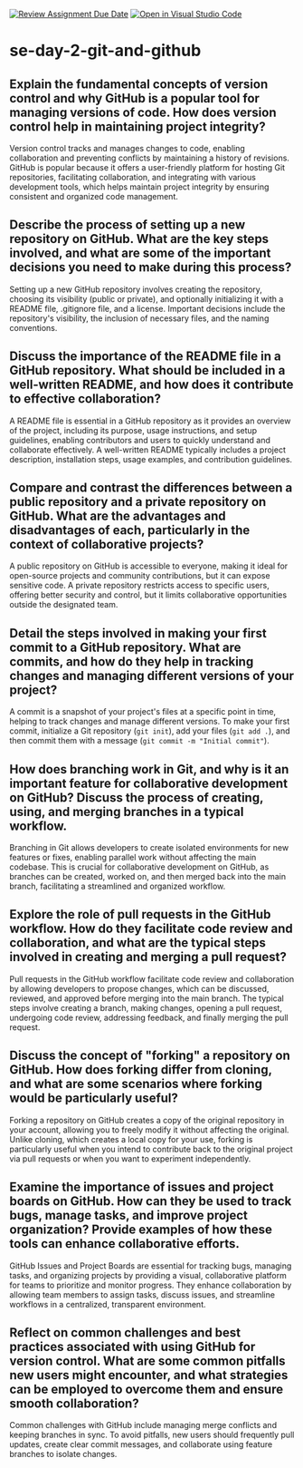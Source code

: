 [![Review Assignment Due Date](https://classroom.github.com/assets/deadline-readme-button-22041afd0340ce965d47ae6ef1cefeee28c7c493a6346c4f15d667ab976d596c.svg)](https://classroom.github.com/a/8wgCKhpZ)
[![Open in Visual Studio Code](https://classroom.github.com/assets/open-in-vscode-2e0aaae1b6195c2367325f4f02e2d04e9abb55f0b24a779b69b11b9e10269abc.svg)](https://classroom.github.com/online_ide?assignment_repo_id=15587973&assignment_repo_type=AssignmentRepo)
# se-day-2-git-and-github
## Explain the fundamental concepts of version control and why GitHub is a popular tool for managing versions of code. How does version control help in maintaining project integrity?
Version control tracks and manages changes to code, enabling collaboration and preventing conflicts by maintaining a history of revisions. GitHub is popular because it offers a user-friendly platform for hosting Git repositories, facilitating collaboration, and integrating with various development tools, which helps maintain project integrity by ensuring consistent and organized code management.

## Describe the process of setting up a new repository on GitHub. What are the key steps involved, and what are some of the important decisions you need to make during this process?
Setting up a new GitHub repository involves creating the repository, choosing its visibility (public or private), and optionally initializing it with a README file, .gitignore file, and a license. Important decisions include the repository's visibility, the inclusion of necessary files, and the naming conventions.

## Discuss the importance of the README file in a GitHub repository. What should be included in a well-written README, and how does it contribute to effective collaboration?
A README file is essential in a GitHub repository as it provides an overview of the project, including its purpose, usage instructions, and setup guidelines, enabling contributors and users to quickly understand and collaborate effectively. A well-written README typically includes a project description, installation steps, usage examples, and contribution guidelines.

## Compare and contrast the differences between a public repository and a private repository on GitHub. What are the advantages and disadvantages of each, particularly in the context of collaborative projects?
A public repository on GitHub is accessible to everyone, making it ideal for open-source projects and community contributions, but it can expose sensitive code. A private repository restricts access to specific users, offering better security and control, but it limits collaborative opportunities outside the designated team.

## Detail the steps involved in making your first commit to a GitHub repository. What are commits, and how do they help in tracking changes and managing different versions of your project?
A commit is a snapshot of your project's files at a specific point in time, helping to track changes and manage different versions. To make your first commit, initialize a Git repository (`git init`), add your files (`git add .`), and then commit them with a message (`git commit -m "Initial commit"`).

## How does branching work in Git, and why is it an important feature for collaborative development on GitHub? Discuss the process of creating, using, and merging branches in a typical workflow.
Branching in Git allows developers to create isolated environments for new features or fixes, enabling parallel work without affecting the main codebase. This is crucial for collaborative development on GitHub, as branches can be created, worked on, and then merged back into the main branch, facilitating a streamlined and organized workflow.

## Explore the role of pull requests in the GitHub workflow. How do they facilitate code review and collaboration, and what are the typical steps involved in creating and merging a pull request?
Pull requests in the GitHub workflow facilitate code review and collaboration by allowing developers to propose changes, which can be discussed, reviewed, and approved before merging into the main branch. The typical steps involve creating a branch, making changes, opening a pull request, undergoing code review, addressing feedback, and finally merging the pull request.

## Discuss the concept of "forking" a repository on GitHub. How does forking differ from cloning, and what are some scenarios where forking would be particularly useful?
Forking a repository on GitHub creates a copy of the original repository in your account, allowing you to freely modify it without affecting the original. Unlike cloning, which creates a local copy for your use, forking is particularly useful when you intend to contribute back to the original project via pull requests or when you want to experiment independently.

## Examine the importance of issues and project boards on GitHub. How can they be used to track bugs, manage tasks, and improve project organization? Provide examples of how these tools can enhance collaborative efforts.
GitHub Issues and Project Boards are essential for tracking bugs, managing tasks, and organizing projects by providing a visual, collaborative platform for teams to prioritize and monitor progress. They enhance collaboration by allowing team members to assign tasks, discuss issues, and streamline workflows in a centralized, transparent environment.

## Reflect on common challenges and best practices associated with using GitHub for version control. What are some common pitfalls new users might encounter, and what strategies can be employed to overcome them and ensure smooth collaboration?
Common challenges with GitHub include managing merge conflicts and keeping branches in sync. To avoid pitfalls, new users should frequently pull updates, create clear commit messages, and collaborate using feature branches to isolate changes.
